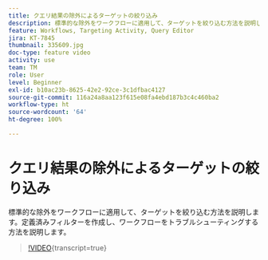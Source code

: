 ```yaml
---
title: クエリ結果の除外によるターゲットの絞り込み
description: 標準的な除外をワークフローに適用して、ターゲットを絞り込む方法を説明します。定義済みフィルターを作成し、ワークフローをトラブルシューティングする方法を説明します。
feature: Workflows, Targeting Activity, Query Editor
jira: KT-7845
thumbnail: 335609.jpg
doc-type: feature video
activity: use
team: TM
role: User
level: Beginner
exl-id: b10ac23b-8625-42e2-92ce-3c1dfbac4127
source-git-commit: 116a24a8aa123f615e08fa4ebd187b3c4c460ba2
workflow-type: ht
source-wordcount: '64'
ht-degree: 100%

---
```


# クエリ結果の除外によるターゲットの絞り込み

標準的な除外をワークフローに適用して、ターゲットを絞り込む方法を説明します。定義済みフィルターを作成し、ワークフローをトラブルシューティングする方法を説明します。

>[!VIDEO](https://video.tv.adobe.com/v/335609?quality=12&learn=on){transcript=true}
